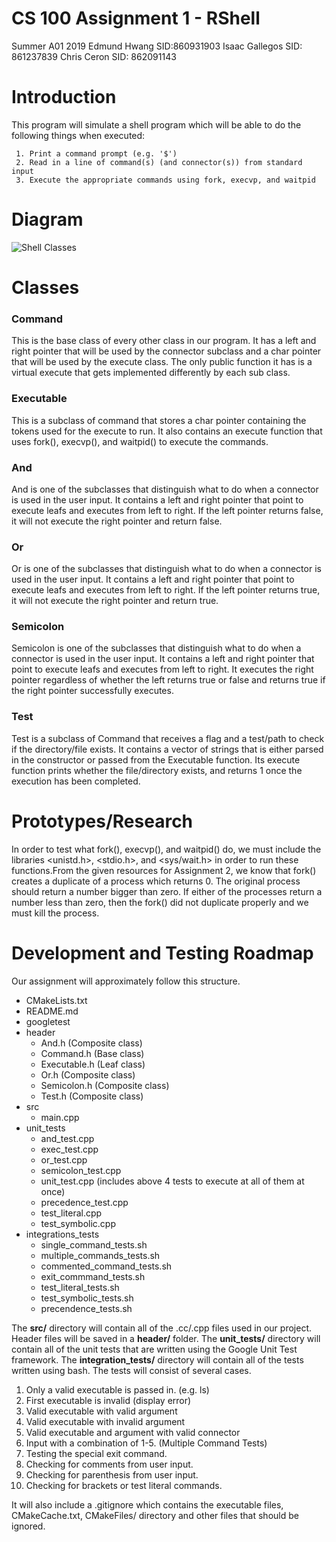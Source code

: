 # CS 100 Assignment 1 - RShell
Summer A01 2019
Edmund Hwang SID:860931903
Isaac Gallegos SID: 861237839
Chris Ceron SID: 862091143

# Introduction

This program will simulate a shell program which will be able to do the following things when executed:

     1. Print a command prompt (e.g. '$')
     2. Read in a line of command(s) (and connector(s)) from standard input
     3. Execute the appropriate commands using fork, execvp, and waitpid

# Diagram

![Shell Classes](https://github.com/cs100/assignment-yes/blob/master/images/ShellClasses2.png)

# Classes

### Command

This is the base class of every other class in our program. It has a left and right pointer that will be used by the connector subclass and a char pointer that will be used by the execute class. The only public function it has is a virtual execute that gets implemented differently by each sub class.

### Executable

This is a subclass of command that stores a char pointer containing the tokens used for the execute to run. It also contains an execute function that uses fork(), execvp(), and waitpid() to execute the commands.

### And

And is one of the subclasses that distinguish what to do when a connector is used in the user input. It contains a left and right pointer that point to execute leafs and executes from left to right. If the left pointer returns false, it will not execute the right pointer and return false.

### Or

Or is one of the subclasses that distinguish what to do when a connector is used in the user input. It contains a left and right pointer that point to execute leafs and executes from left to right. If the left pointer returns true, it will not execute the right pointer and return true.

### Semicolon

Semicolon is one of the subclasses that distinguish what to do when a connector is used in the user input. It contains a left and right pointer that point to execute leafs and executes from left to right. It executes the right pointer regardless of whether the left returns true or false and returns true if the right pointer successfully executes.

### Test

Test is a subclass of Command that receives a flag and a test/path to check if the directory/file exists. It contains a vector of strings that is either parsed in the constructor or passed from the Executable function. Its execute function prints whether the file/directory exists, and returns 1 once the execution has been completed.

# Prototypes/Research
In order to test what fork(), execvp(), and waitpid() do, we must include the libraries <unistd.h>, <stdio.h>, and <sys/wait.h> in order to run these functions.From the given resources for Assignment 2, we know that fork() creates a duplicate of a process which returns 0. The original process should return a number bigger than zero. If either of the processes return a number less than zero, then the fork() did not duplicate properly and we must kill the process.

# Development and Testing Roadmap
Our assignment will approximately follow this structure.

* CMakeLists.txt
* README.md
* googletest
* header
  * And.h        (Composite class)
  * Command.h    (Base class)
  * Executable.h (Leaf class)
  * Or.h         (Composite class)
  * Semicolon.h  (Composite class)
  * Test.h  (Composite class)
* src
  * main.cpp
* unit_tests
  * and_test.cpp
  * exec_test.cpp
  * or_test.cpp
  * semicolon_test.cpp
  * unit_test.cpp (includes above 4 tests to execute at all of them at once)
  * precedence_test.cpp
  * test_literal.cpp
  * test_symbolic.cpp
* integrations_tests
  * single_command_tests.sh
  * multiple_commands_tests.sh
  * commented_command_tests.sh
  * exit_commmand_tests.sh
  * test_literal_tests.sh
  * test_symbolic_tests.sh
  * precendence_tests.sh

The **src/** directory will contain all of the .cc/.cpp files used in our project. Header files will be saved in a **header/** folder. The **unit_tests/** directory will contain all of the unit tests that are written using the Google Unit Test framework. The **integration_tests/** directory will contain all of the tests written using bash. The tests will consist of several cases.

  1. Only a valid executable is passed in. (e.g. ls)
  2. First executable is invalid (display error)
  3. Valid executable with valid argument
  4. Valid executable with invalid argument
  5. Valid executable and argument with valid connector
  6. Input with a combination of 1-5. (Multiple Command Tests)
  7. Testing the special exit command.
  8. Checking for comments from user input.
  9. Checking for parenthesis from user input.
  10. Checking for brackets or test literal commands.

It will also include a .gitignore which contains the executable files, CMakeCache.txt, CMakeFiles/ directory and other files that should be ignored.

